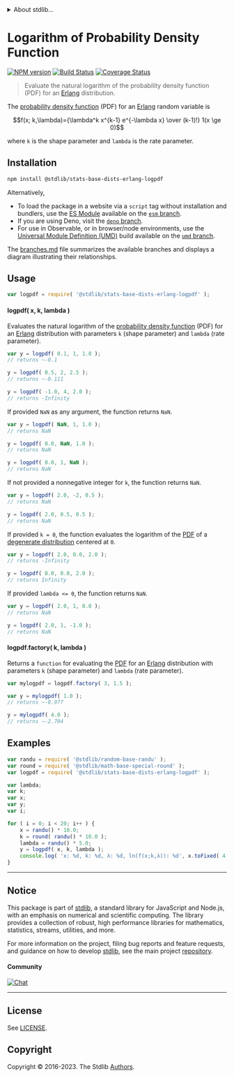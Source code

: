<!--

@license Apache-2.0

Copyright (c) 2018 The Stdlib Authors.

Licensed under the Apache License, Version 2.0 (the "License");
you may not use this file except in compliance with the License.
You may obtain a copy of the License at

   http://www.apache.org/licenses/LICENSE-2.0

Unless required by applicable law or agreed to in writing, software
distributed under the License is distributed on an "AS IS" BASIS,
WITHOUT WARRANTIES OR CONDITIONS OF ANY KIND, either express or implied.
See the License for the specific language governing permissions and
limitations under the License.

-->


<details>
  <summary>
    About stdlib...
  </summary>
  <p>We believe in a future in which the web is a preferred environment for numerical computation. To help realize this future, we've built stdlib. stdlib is a standard library, with an emphasis on numerical and scientific computation, written in JavaScript (and C) for execution in browsers and in Node.js.</p>
  <p>The library is fully decomposable, being architected in such a way that you can swap out and mix and match APIs and functionality to cater to your exact preferences and use cases.</p>
  <p>When you use stdlib, you can be absolutely certain that you are using the most thorough, rigorous, well-written, studied, documented, tested, measured, and high-quality code out there.</p>
  <p>To join us in bringing numerical computing to the web, get started by checking us out on <a href="https://github.com/stdlib-js/stdlib">GitHub</a>, and please consider <a href="https://opencollective.com/stdlib">financially supporting stdlib</a>. We greatly appreciate your continued support!</p>
</details>

# Logarithm of Probability Density Function

[![NPM version][npm-image]][npm-url] [![Build Status][test-image]][test-url] [![Coverage Status][coverage-image]][coverage-url] <!-- [![dependencies][dependencies-image]][dependencies-url] -->

> Evaluate the natural logarithm of the probability density function (PDF) for an [Erlang][erlang-distribution] distribution.

<section class="intro">

The [probability density function][pdf] (PDF) for an [Erlang][erlang-distribution] random variable is

<!-- <equation class="equation" label="eq:erlang_pdf" align="center" raw="f(x; k,\lambda)={\lambda^k x^{k-1} e^{-\lambda x} \over (k-1)!} 1(x \ge 0)" alt="Probability density function (PDF) for an Erlang distribution."> -->

```math
f(x; k,\lambda)={\lambda^k x^{k-1} e^{-\lambda x} \over (k-1)!} 1(x \ge 0)
```

<!-- <div class="equation" align="center" data-raw-text="f(x; k,\lambda)={\lambda^k x^{k-1} e^{-\lambda x} \over (k-1)!} 1(x \ge 0)" data-equation="eq:erlang_pdf">
    <img src="https://cdn.jsdelivr.net/gh/stdlib-js/stdlib@51534079fef45e990850102147e8945fb023d1d0/lib/node_modules/@stdlib/stats/base/dists/erlang/logpdf/docs/img/equation_erlang_pdf.svg" alt="Probability density function (PDF) for an Erlang distribution.">
    <br>
</div> -->

<!-- </equation> -->

where `k` is the shape parameter and `lambda` is the rate parameter.

</section>

<!-- /.intro -->

<section class="installation">

## Installation

```bash
npm install @stdlib/stats-base-dists-erlang-logpdf
```

Alternatively,

-   To load the package in a website via a `script` tag without installation and bundlers, use the [ES Module][es-module] available on the [`esm` branch][esm-url].
-   If you are using Deno, visit the [`deno` branch][deno-url].
-   For use in Observable, or in browser/node environments, use the [Universal Module Definition (UMD)][umd] build available on the [`umd` branch][umd-url].

The [branches.md][branches-url] file summarizes the available branches and displays a diagram illustrating their relationships.

</section>

<section class="usage">

## Usage

```javascript
var logpdf = require( '@stdlib/stats-base-dists-erlang-logpdf' );
```

#### logpdf( x, k, lambda )

Evaluates the natural logarithm of the [probability density function][pdf] (PDF) for an [Erlang][erlang-distribution]  distribution with parameters `k` (shape parameter) and `lambda` (rate parameter).

```javascript
var y = logpdf( 0.1, 1, 1.0 );
// returns ~-0.1

y = logpdf( 0.5, 2, 2.5 );
// returns ~-0.111

y = logpdf( -1.0, 4, 2.0 );
// returns -Infinity
```

If provided `NaN` as any argument, the function returns `NaN`.

```javascript
var y = logpdf( NaN, 1, 1.0 );
// returns NaN

y = logpdf( 0.0, NaN, 1.0 );
// returns NaN

y = logpdf( 0.0, 1, NaN );
// returns NaN
```

If not provided a nonnegative integer for `k`, the function returns `NaN`.

```javascript
var y = logpdf( 2.0, -2, 0.5 );
// returns NaN

y = logpdf( 2.0, 0.5, 0.5 );
// returns NaN
```

If provided `k = 0`, the function evaluates the logarithm of the [PDF][pdf] of a [degenerate distribution][degenerate-distribution] centered at `0`.

```javascript
var y = logpdf( 2.0, 0.0, 2.0 );
// returns -Infinity

y = logpdf( 0.0, 0.0, 2.0 );
// returns Infinity
```

If provided `lambda <= 0`, the function returns `NaN`.

```javascript
var y = logpdf( 2.0, 1, 0.0 );
// returns NaN

y = logpdf( 2.0, 1, -1.0 );
// returns NaN
```

#### logpdf.factory( k, lambda )

Returns a `function` for evaluating the [PDF][pdf] for an [Erlang][erlang-distribution] distribution with parameters `k` (shape parameter) and `lambda` (rate parameter).

```javascript
var mylogpdf = logpdf.factory( 3, 1.5 );

var y = mylogpdf( 1.0 );
// returns ~-0.977

y = mylogpdf( 4.0 );
// returns ~-2.704
```

</section>

<!-- /.usage -->

<section class="examples">

## Examples

<!-- eslint no-undef: "error" -->

```javascript
var randu = require( '@stdlib/random-base-randu' );
var round = require( '@stdlib/math-base-special-round' );
var logpdf = require( '@stdlib/stats-base-dists-erlang-logpdf' );

var lambda;
var k;
var x;
var y;
var i;

for ( i = 0; i < 20; i++ ) {
    x = randu() * 10.0;
    k = round( randu() * 10.0 );
    lambda = randu() * 5.0;
    y = logpdf( x, k, lambda );
    console.log( 'x: %d, k: %d, λ: %d, ln(f(x;k,λ)): %d', x.toFixed( 4 ), k, lambda.toFixed( 4 ), y.toFixed( 4 ) );
}
```

</section>

<!-- /.examples -->

<!-- Section for related `stdlib` packages. Do not manually edit this section, as it is automatically populated. -->

<section class="related">

</section>

<!-- /.related -->

<!-- Section for all links. Make sure to keep an empty line after the `section` element and another before the `/section` close. -->


<section class="main-repo" >

* * *

## Notice

This package is part of [stdlib][stdlib], a standard library for JavaScript and Node.js, with an emphasis on numerical and scientific computing. The library provides a collection of robust, high performance libraries for mathematics, statistics, streams, utilities, and more.

For more information on the project, filing bug reports and feature requests, and guidance on how to develop [stdlib][stdlib], see the main project [repository][stdlib].

#### Community

[![Chat][chat-image]][chat-url]

---

## License

See [LICENSE][stdlib-license].


## Copyright

Copyright &copy; 2016-2023. The Stdlib [Authors][stdlib-authors].

</section>

<!-- /.stdlib -->

<!-- Section for all links. Make sure to keep an empty line after the `section` element and another before the `/section` close. -->

<section class="links">

[npm-image]: http://img.shields.io/npm/v/@stdlib/stats-base-dists-erlang-logpdf.svg
[npm-url]: https://npmjs.org/package/@stdlib/stats-base-dists-erlang-logpdf

[test-image]: https://github.com/stdlib-js/stats-base-dists-erlang-logpdf/actions/workflows/test.yml/badge.svg?branch=main
[test-url]: https://github.com/stdlib-js/stats-base-dists-erlang-logpdf/actions/workflows/test.yml?query=branch:main

[coverage-image]: https://img.shields.io/codecov/c/github/stdlib-js/stats-base-dists-erlang-logpdf/main.svg
[coverage-url]: https://codecov.io/github/stdlib-js/stats-base-dists-erlang-logpdf?branch=main

<!--

[dependencies-image]: https://img.shields.io/david/stdlib-js/stats-base-dists-erlang-logpdf.svg
[dependencies-url]: https://david-dm.org/stdlib-js/stats-base-dists-erlang-logpdf/main

-->

[chat-image]: https://img.shields.io/gitter/room/stdlib-js/stdlib.svg
[chat-url]: https://app.gitter.im/#/room/#stdlib-js_stdlib:gitter.im

[stdlib]: https://github.com/stdlib-js/stdlib

[stdlib-authors]: https://github.com/stdlib-js/stdlib/graphs/contributors

[umd]: https://github.com/umdjs/umd
[es-module]: https://developer.mozilla.org/en-US/docs/Web/JavaScript/Guide/Modules

[deno-url]: https://github.com/stdlib-js/stats-base-dists-erlang-logpdf/tree/deno
[umd-url]: https://github.com/stdlib-js/stats-base-dists-erlang-logpdf/tree/umd
[esm-url]: https://github.com/stdlib-js/stats-base-dists-erlang-logpdf/tree/esm
[branches-url]: https://github.com/stdlib-js/stats-base-dists-erlang-logpdf/blob/main/branches.md

[stdlib-license]: https://raw.githubusercontent.com/stdlib-js/stats-base-dists-erlang-logpdf/main/LICENSE

[erlang-distribution]: https://en.wikipedia.org/wiki/Erlang_distribution

[pdf]: https://en.wikipedia.org/wiki/Probability_density_function

[degenerate-distribution]: https://en.wikipedia.org/wiki/Degenerate_distribution

</section>

<!-- /.links -->
